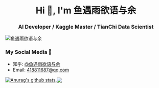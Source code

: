 <h1 align="center">Hi 👋, I'm 鱼遇雨欲语与余</h1>
<h3 align="center">AI Developer / Kaggle Master / TianChi Data Scientist</h3>

<p align="left"> <img src="https://komarev.com/ghpvc/?username=seutao" alt="鱼遇雨欲语与余" /> </p>

### My Social Media 💬
- 知乎: [@鱼遇雨欲语与余](https://www.zhihu.com/people/wang-he-13-93)
- Email: 418811687@qq.com

<a href="https://github.com/bettenW">
  <img align="center" src="https://github-readme-stats-teal.vercel.app/api?username=bettenW&show_icons=truet&include_all_commits=True&hide=contribs" alt="Anurag's github stats" />
</a>

<a href="https://github.com/bettenW">
  <!-- Change the `github-readme-stats.anuraghazra1.vercel.app` to `github-readme-stats.vercel.app`  -->
  <img align="center" src="https://github-readme-stats-teal.vercel.app/api/top-langs/?username=bettenW&layout=compact" />
</a>
